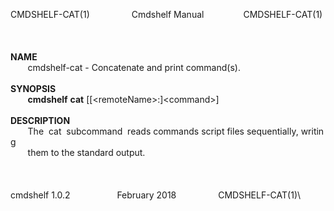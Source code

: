 CMDSHELF-CAT(1)                 Cmdshelf Manual                CMDSHELF-CAT(1)\
\
\
\
**NAME**\
       cmdshelf-cat - Concatenate and print command(s).\
\
**SYNOPSIS**\
       **cmdshelf** **cat** \[\[\<remoteName\>:\]\<command\>\]\
\
**DESCRIPTION**\
       The  cat  subcommand  reads commands script files sequentially, writing\
       them to the standard output.\
\
\
\
cmdshelf 1.0.2                   February 2018                 CMDSHELF-CAT(1)\

